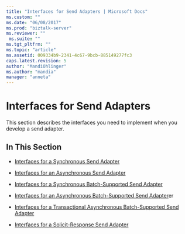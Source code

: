 ```yaml
---
title: "Interfaces for Send Adapters | Microsoft Docs"
ms.custom: ""
ms.date: "06/08/2017"
ms.prod: "biztalk-server"
ms.reviewer: ""
 ms.suite: ""
ms.tgt_pltfrm: ""
ms.topic: "article"
ms.assetid: 009334b9-2341-4c67-9bcb-885149277fc3
caps.latest.revision: 5
author: "MandiOhlinger"
ms.author: "mandia"
manager: "anneta"
---
```

# Interfaces for Send Adapters
This section describes the interfaces you need to implement when you develop a send adapter.  
  
## In This Section  
  
-   [Interfaces for a Synchronous Send Adapter](../core/interfaces-for-a-synchronous-send-adapter.md)  
  
-   [Interfaces for an Asynchronous Send Adapter](../core/interfaces-for-an-asynchronous-send-adapter.md)  
  
-   [Interfaces for a Synchronous Batch-Supported Send Adapter](../core/interfaces-for-a-synchronous-batch-supported-send-adapter.md)  
  
-   [Interfaces for an Asynchronous Batch-Supported Send Adapter](../core/interfaces-for-an-asynchronous-batch-supported-send-adapter.md)er  
  
-   [Interfaces for a Transactional Asynchronous Batch-Supported Send Adapter](../core/interfaces-for-a-transactional-asynchronous-batch-supported-send-adapter.md)  
  
-   [Interfaces for a Solicit-Response Send Adapter](../core/interfaces-for-a-solicit-response-send-adapter.md)